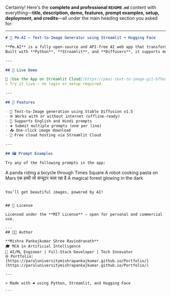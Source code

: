 Certainly! Here's the **complete and professional `README.md`** content with everything—**title, description, demo, features, prompt examples, setup, deployment, and credits**—all under the main heading section you asked for:

---

```markdown
# 🧠 Pm.AI – Text-to-Image Generator using Streamlit + Hugging Face

**Pm.AI** is a fully open-source and API-free AI web app that transforms **text prompts** into **high-quality images** using Hugging Face’s Stable Diffusion models.  
Built with **Python**, **Streamlit**, and **Diffusers**, it supports multilingual input (English/Hindi), works locally or online, and handles **multiple prompts** at once.

---

## 🚀 Live Demo

🔗 [Use the App on Streamlit Cloud](https://pmai-text-to-image-git-bfhexxuoutx4xt92wa8ir2.streamlit.app/)  
> Try it live — no login or setup required.

---

## 🔧 Features

- 🎨 Text-to-Image generation using Stable Diffusion v1.5
- 🌐 Works with or without internet (offline-ready)
- 🔡 Supports English and Hindi prompts
- ➕ Submit multiple prompts (one per line)
- 📥 One-click image download
- 🚀 Free cloud hosting via Streamlit Cloud

---

## 🖼️ Prompt Examples

Try any of the following prompts in the app:

```

A panda riding a bicycle through Times Square
A robot cooking pasta on Mars
एक हाथी जो कंप्यूटर चला रहा है
A magical forest glowing in the dark

````

You’ll get beautiful images, powered by AI!


## 📃 License

Licensed under the **MIT License** — open for personal and commercial use.

---
## 👨‍💻 Author

**Mishra Pankajkumar Shree Ravindranath**  
🎓 MCA in Artificial Intelligence  
💼 AI/ML Engineer | Full-Stack Developer | Tech Innovator  
🌐 Portfolio: [https://paruluniversitymishrapankajkumar.github.io/Portfolio/](https://paruluniversitymishrapankajkumar.github.io/Portfolio/)

---

> Made with ❤️ using Python, Streamlit, and Hugging Face

```



